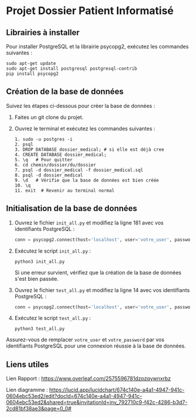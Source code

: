 # Projet Dossier Patient Informatisé

## Librairies à installer

Pour installer PostgreSQL et la librairie psycopg2, exécutez les commandes suivantes :

```
sudo apt-get update
sudo apt-get install postgresql postgresql-contrib
pip install psycopg2
```

## Création de la base de données

Suivez les étapes ci-dessous pour créer la base de données :

1. Faites un git clone du projet.

2. Ouvrez le terminal et exécutez les commandes suivantes :
   ```
   1. sudo -u postgres -i
   2. psql
   3. DROP DATABASE dossier_medical; # si elle est déjà cree
   4. CREATE DATABASE dossier_medical; 
   5. \q   # Pour quitter
   6. cd chemin/dossier/du/dossier
   7. psql -d dossier_medical -f dossier_medical.sql
   8. psql -d dossier_medical
   9. \d   # Vérifie que la base de données est bien créée
   10. \q
   11. exit  # Revenir au terminal normal
   ```

## Initialisation de la base de données

1. Ouvrez le fichier `init_all.py` et modifiez la ligne 181 avec vos identifiants PostgreSQL :

   ```python
   conn = psycopg2.connect(host='localhost', user='votre_user', password='votre_password', dbname='dossier_medical')
   ```

2. Exécutez le script `init_all.py` :

   ```
   python3 init_all.py
   ```

   Si une erreur survient, vérifiez que la création de la base de données s'est bien passée.

3. Ouvrez le fichier `test_all.py` et modifiez la ligne 14 avec vos identifiants PostgreSQL :

   ```python
   conn = psycopg2.connect(host='localhost', user='votre_user', password='votre_password', dbname='dossier_medical')
   ```

4. Exécutez le script `test_all.py` :

   ```
   python3 test_all.py
   ```

Assurez-vous de remplacer `votre_user` et `votre_password` par vos identifiants PostgreSQL pour une connexion réussie à la base de données.

## Liens utiles

Lien Rapport : https://www.overleaf.com/2575596781dzpzqywnxrbz

Lien diagramme : https://lucid.app/lucidchart/674c140e-a4a1-4947-941c-0604ebc53ed2/edit?docId=674c140e-a4a1-4947-941c-0604ebc53ed2&shared=true&invitationId=inv_792710c9-f42c-4286-b3d7-2cd81bf38ae3&page=0_0#
